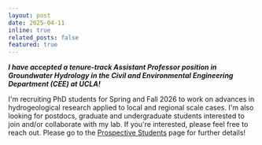 ```yaml
---
layout: post
date: 2025-04-11 
inline: true
related_posts: false
featured: true
---
```


***I have accepted a tenure-track Assistant Professor position in Groundwater Hydrology in the Civil and Environmental Engineering Department (CEE) at UCLA!*** 

I'm recruiting PhD students for Spring and Fall 2026 to work on advances in hydrogeological research applied to local and regional scale cases. I'm also looking for postdocs, graduate and undergraduate students interested to join and/or collaborate with my lab. If you're interested, please feel free to reach out. Please go to the [Prospective Students](https://casillasmx.github.io/pros_students/) page for further details!